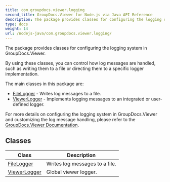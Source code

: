 ```yaml
---
title: com.groupdocs.viewer.logging
second_title: GroupDocs.Viewer for Node.js via Java API Reference
description: The package provides classes for configuring the logging system in GroupDocs.Viewer.
type: docs
weight: 14
url: /nodejs-java/com.groupdocs.viewer.logging/
---
```


The package provides classes for configuring the logging system in GroupDocs.Viewer.

By using these classes, you can control how log messages are handled, such as writing them to a file or directing them to a specific logger implementation.

The main classes in this package are:

 *  [FileLogger](../../com.groupdocs.viewer.logging/filelogger) - Writes log messages to a file.
 *  [ViewerLogger](../../com.groupdocs.viewer.logging/viewerlogger) - Implements logging messages to an integrated or user-defined logger.

For more details on configuring the logging system in GroupDocs.Viewer and customizing the log message handling, please refer to the [GroupDocs.Viewer Documentation][].


[GroupDocs.Viewer Documentation]: https://docs.groupdocs.com/viewer/java/


## Classes

| Class | Description |
| --- | --- |
| [FileLogger](../com.groupdocs.viewer.logging/filelogger) | Writes log messages to a file. |
| [ViewerLogger](../com.groupdocs.viewer.logging/viewerlogger) | Global viewer logger. |

